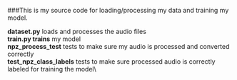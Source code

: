 ###This is my source code for loading/processing my data and training my model.

**dataset.py** loads and processes the audio files\
**train.py trains** my model\
**npz_process_test** tests to make sure my audio is processed and converted correctly\
**test_npz_class_labels** tests to make sure processed audio is correctly labeled for training the model\
